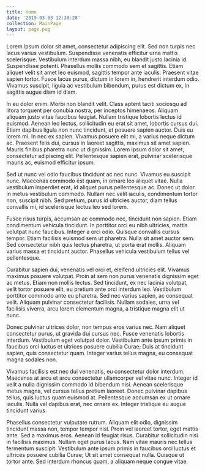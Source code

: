 ```yaml
---
title: Home
date: '2019-03-03 12:30:28'
collection: MainPage
layout: page.pug
---
```

Lorem ipsum dolor sit amet, consectetur adipiscing elit. Sed non turpis nec lacus varius vestibulum. Suspendisse venenatis efficitur urna mattis scelerisque. Vestibulum interdum massa nibh, eu blandit justo lacinia id. Suspendisse potenti. Phasellus mollis commodo sem et sagittis. Etiam aliquet velit sit amet leo euismod, sagittis tempor ante iaculis. Praesent vitae sapien tortor. Fusce lacus purus, dictum in lorem in, hendrerit interdum odio. Vivamus suscipit, ligula ac vestibulum bibendum, purus est dictum ex, in sagittis augue diam id diam.



In eu dolor enim. Morbi non blandit velit. Class aptent taciti sociosqu ad litora torquent per conubia nostra, per inceptos himenaeos. Aliquam aliquam justo vitae faucibus feugiat. Nullam tristique lobortis lectus id euismod. Aenean leo lectus, sollicitudin eu erat sit amet, lobortis cursus dui. Etiam dapibus ligula non nunc tincidunt, et posuere sapien auctor. Duis eu lorem mi. In nec ex sapien. Vivamus posuere elit mi, a varius neque dictum ac. Praesent felis dui, cursus in laoreet sagittis, maximus sit amet sapien. Mauris finibus pharetra nunc ut dignissim. Lorem ipsum dolor sit amet, consectetur adipiscing elit. Pellentesque sapien erat, pulvinar scelerisque mauris ac, euismod efficitur ipsum.



Sed ut nunc vel odio faucibus tincidunt ac nec nunc. Vivamus eu suscipit nunc. Maecenas commodo est quam, in ornare leo aliquet vitae. Nulla vestibulum imperdiet erat, id aliquet purus pellentesque ac. Donec ut dolor in metus vestibulum commodo. Nullam nec velit iaculis, condimentum tortor non, suscipit nibh. Sed pretium, purus id ultricies auctor, diam tellus convallis mi, id scelerisque lectus leo sed lorem.



Fusce risus turpis, accumsan ac commodo nec, tincidunt non sapien. Etiam condimentum vehicula tincidunt. In porttitor orci eu nibh ultricies, mattis volutpat nunc faucibus. Integer a orci odio. Quisque convallis cursus tempor. Etiam facilisis euismod sem ut pharetra. Nulla sit amet auctor sem. Sed consectetur nibh quis lectus pharetra, ut porta erat mollis. Aliquam varius massa et tincidunt auctor. Phasellus vehicula vestibulum tellus vel pellentesque.



Curabitur sapien dui, venenatis vel orci et, eleifend ultricies elit. Vivamus maximus posuere volutpat. Proin at sem non purus venenatis dignissim eget ac metus. Etiam non mollis lectus. Sed tincidunt, ex nec lacinia volutpat, velit tortor posuere elit, eu pretium ante orci interdum leo. Vestibulum porttitor commodo ante eu pharetra. Sed nec varius sapien, ac consequat velit. Aliquam pulvinar consectetur facilisis. Nullam sodales, urna vel facilisis viverra, arcu lorem elementum magna, a tristique magna elit ut nunc.



Donec pulvinar ultrices dolor, non tempus eros varius nec. Nam aliquet consectetur purus, ut gravida dui cursus nec. Fusce venenatis lobortis interdum. Vestibulum eget volutpat dolor. Vestibulum ante ipsum primis in faucibus orci luctus et ultrices posuere cubilia Curae; Duis at tincidunt sapien, quis consectetur quam. Integer varius tellus magna, eu consequat magna sodales non.



Vivamus facilisis est nec dui venenatis, eu consectetur dolor interdum. Maecenas at arcu et arcu consectetur ullamcorper vel vitae nunc. Integer id velit a nulla dignissim commodo id bibendum nisi. Aenean scelerisque metus magna, vel cursus tellus pretium laoreet. Donec pulvinar dapibus tellus, quis luctus quam euismod at. Pellentesque accumsan ex ut ornare iaculis. Nulla vel dapibus erat, nec ornare ex. Integer tristique eu augue tincidunt varius.



Phasellus consectetur vulputate rutrum. Aliquam elit odio, dignissim tincidunt massa non, tempor tempor nisl. Proin vel laoreet tortor, eget mattis ante. Sed a maximus eros. Aenean id feugiat risus. Curabitur sollicitudin nisi in facilisis maximus. Nullam eget purus lacus. Nam vitae mauris nec tellus fermentum suscipit. Vestibulum ante ipsum primis in faucibus orci luctus et ultrices posuere cubilia Curae; Ut sit amet consequat nulla. Quisque ut tortor ante. Sed interdum rhoncus quam, a aliquam neque congue vitae.
